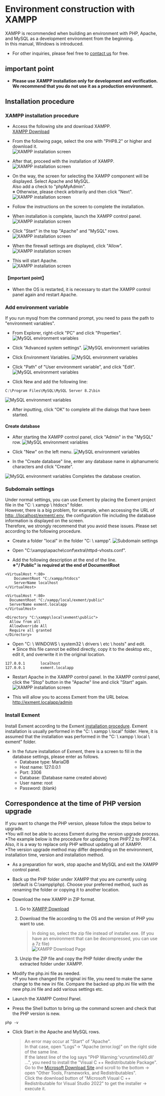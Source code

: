 # Environment construction with XAMPP
XAMPP is recommended when building an environment with PHP, Apache, and MySQL as a development environment from the beginning.  
In this manual, Windows is introduced.  

- For other inquiries, please feel free to [contact us](https://exment.net/inquiry) for free.  

## important point
- **Please use XAMPP installation only for development and verification. We recommend that you do not use it as a production environment.** 

## Installation procedure

### XAMPP installation procedure
- Access the following site and download XAMPP.  
[XAMPP Download](https://www.apachefriends.org/jp/download.html)

- From the following page, select the one with "PHP8.2" or higher and download it.  
![XAMPP installation screen](img/xampp/xampp_win.png)

- After that, proceed with the installation of XAMPP.  
![XAMPP installation screen](img/xampp/xampp1.png)

- On the way, the screen for selecting the XAMPP component will be displayed. Select Apache and MySQL.  
Also add a check to "phpMyAdmin".  
※ Otherwise, please check arbitrarily and then click "Next".  
![XAMPP installation screen](img/xampp/xampp2.png)

- Follow the instructions on the screen to complete the installation.  

- When installation is complete, launch the XAMPP control panel.  
![XAMPP installation screen](img/xampp/xampp3.png)

- Click "Start" in the top "Apache" and "MySQL" rows.  
![XAMPP installation screen](img/xampp/xampp4.png)

- When the firewall settings are displayed, click "Allow".  
![XAMPP installation screen](img/xampp/xampp5.png)

- This will start Apache.  
![XAMPP installation screen](img/xampp/xampp6.png)

#### 【important point】
- When the OS is restarted, it is necessary to start the XAMPP control panel again and restart Apache.  


### Add environment variable
If you run mysql from the command prompt, you need to pass the path to "environment variables".  

- From Explorer, right-click "PC" and click "Properties".  
![MySQL environment variables](img/xampp/mysql_command1.png)

- Click "Advanced system settings".
![MySQL environment variables](img/xampp/mysql_command2.png)

- Click Environment Variables.
![MySQL environment variables](img/xampp/mysql_command3.png)

- Click "Path" of "User environment variable", and click "Edit".
![MySQL environment variables](img/xampp/mysql_command4.png)

- Click New and add the following line:

~~~
C:\Program Files\MySQL\MySQL Server 8.2\bin  
~~~

![MySQL environment variables](img/xampp/mysql_command5.png)

- After inputting, click “OK” to complete all the dialogs that have been started.

#### Create database
- After starting the XAMPP control panel, click "Admin" in the "MySQL" row.
![MySQL environment variables](img/xampp/phpmyadmin0.png)

- Click "New" on the left menu.
![MySQL environment variables](img/xampp/phpmyadmin1.png)

- In the "Create database" line, enter any database name in alphanumeric characters and click "Create".

![MySQL environment variables](img/xampp/phpmyadmin2.png)
Completes the database creation.


### Subdomain settings
Under normal settings, you can use Exment by placing the Exment project file in the "C: \ xampp \ htdocs" folder.  
However, there is a big problem, for example, when accessing the URL of [http: //localhost/exment/.env](http://localhost/exment/.env), the configuration file including the database information is displayed on the screen.  
Therefore, we strongly recommend that you avoid these issues. Please set according to the following procedure.  

- Create a folder "local" in the folder "C: \ xampp".
![Subdomain settings](img/xampp/subdomain1.png)

- Open "C:\xampp\apache\conf\extra\httpd-vhosts.conf".

- Add the following description at the end of the line.  
**※"/ Public" is required at the end of DocumentRoot**  

~~~
<VirtualHost *:80>
    DocumentRoot "C:/xampp/htdocs"
    ServerName localhost
</VirtualHost>

<VirtualHost *:80>
  DocumentRoot "C:/xampp/local/exment/public"
  ServerName exment.localapp
</VirtualHost>

<Directory "C:\xampp\local\exment\public">
  Allow from all
  AllowOverride All
  Require all granted
</Directory>
~~~

- Open "C: \ WINDOWS \ system32 \ drivers \ etc \ hosts" and edit.  
※  Since this file cannot be edited directly, copy it to the desktop etc., edit it, and overwrite it in the original location.  

~~~
127.0.0.1       localhost
127.0.0.1       exment.localapp
~~~

- Restart Apache in the XAMPP control panel. In the XAMPP control panel, click the "Stop" button in the "Apache" line and click "Start" again.  
![XAMPP installation screen](img/xampp/xampp7.png)

- This will allow you to access Exment from the URL below.  
http://exment.localapp/admin

### Install Exment
Install Exment according to the Exment [installation procedure](/quickstart).
Exment installation is usually performed in the "C: \ xampp \ local" folder.
Here, it is assumed that the installation was performed in the "C: \ xampp \ local \ exment" folder.

- In the future installation of Exment, there is a screen to fill in the database settings, please enter as follows.  
    - Database type: MariaDB
    - Host name: 127.0.0.1
    - Port: 3306
    - Database: (Database name created above)
    - User name: root
    - Password: (blank)


## Correspondence at the time of PHP version upgrade
If you want to change the PHP version, please follow the steps below to upgrade.  
*You will not be able to access Exment during the version upgrade process.  
*The example below is the procedure for updating from PHP7.2 to PHP7.4. Also, it is a way to replace only PHP without updating all of XAMPP.  
*The version upgrade method may differ depending on the environment, installation time, version and installation method.  

- As a preparation for work, stop apache and MySQL and exit the XAMPP control panel.  

- Back up the PHP folder under XAMPP that you are currently using (default is C:\xampp\php). Choose your preferred method, such as renaming the folder or copying it to another location.  

- Download the new XAMPP in ZIP format.  

   1. Go to [XAMPP Download](https://www.apachefriends.org/jp/download.html)
   2. Download the file according to the OS and the version of PHP you want to use.  
      > In doing so, select the zip file instead of installer.exe. (If you have an environment that can be decompressed, you can use a 7z file)  
      ![XAMPP Download Page](img/xampp/xampp8.png)

   3. Unzip the ZIP file and copy the PHP folder directly under the extracted folder under XAMPP.  

- Modify the php.ini file as needed.  
*If you have changed the original ini file, you need to make the same change to the new ini file. Compare the backed up php.ini file with the new php.ini file and add various settings etc.  

- Launch the XAMPP Control Panel.  

- Press the Shell button to bring up the command screen and check that the PHP version is new.  

~~~
php -v
~~~

- Click Start in the Apache and MySQL rows.  

   > An error may occur at "Start" of "Apache".  
   In that case, open "Logs"-> "Apache (error.log)" on the right side of the same line.  
   If the latest line of the log says "PHP Warning:'vcruntime140.dll' ...", you need to install the "Visual C ++ Redistributable Package".  
   Go to the [Microsoft Download Site](https://visualstudio.microsoft.com/en/downloads/) and scroll to the bottom → open "Other Tools, Frameworks, and Redistributables".  
   Click the download button of "Microsoft Visual C ++ Redistributable for Visual Studio 2022" to get the installer → execute it.  
